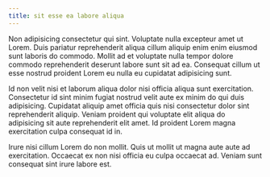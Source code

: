 ```yaml
---
title: sit esse ea labore aliqua
---
```


Non adipisicing consectetur qui sint. Voluptate nulla excepteur amet ut Lorem. Duis pariatur reprehenderit aliqua cillum aliquip enim enim eiusmod sunt laboris do commodo. Mollit ad et voluptate nulla tempor dolore commodo reprehenderit deserunt labore sunt sit ad ea. Consequat cillum ut esse nostrud proident Lorem eu nulla eu cupidatat adipisicing sunt.

Id non velit nisi et laborum aliqua dolor nisi officia aliqua sunt exercitation. Consectetur id sint minim fugiat nostrud velit aute ex minim do qui duis adipisicing. Cupidatat aliquip amet officia quis nisi consectetur dolor sint reprehenderit aliquip. Veniam proident qui voluptate elit aliqua do adipisicing sit aute reprehenderit elit amet. Id proident Lorem magna exercitation culpa consequat id in.

Irure nisi cillum Lorem do non mollit. Quis ut mollit ut magna aute aute ad exercitation. Occaecat ex non nisi officia eu culpa occaecat ad. Veniam sunt consequat sint irure labore est.